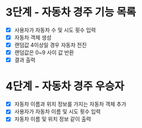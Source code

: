 # 3단계 - 자동차 경주 기능 목록
- [x] 사용자가 자동차 수 및 시도 횟수 입력
- [x] 자동차 객체 생성
- [x] 랜덤값 4이상일 경우 자동차 전진
- [x] 랜덤값은 0~9 사이 값 반환
- [x] 결과 출력

# 4단계 - 자동차 경주 우승자
- [x] 자동차 이름과 위치 정보를 가지는 자동차 객체 추가
- [x] 사용자가 자동차 이름 및 시도 횟수 입력
- [x] 자동차 이름 및 위치 정보 같이 출력

